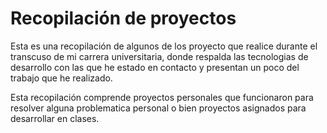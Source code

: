 # Recopilación de proyectos
Esta es una recopilación de algunos de los proyecto que realice durante el transcuso de mi carrera universitaria, donde respalda las tecnologias de desarrollo con las que he estado en contacto y presentan un poco del trabajo que he realizado.

Esta recopilación comprende proyectos personales que funcionaron para resolver alguna problematica personal o bien proyectos asignados para desarrollar en clases.
